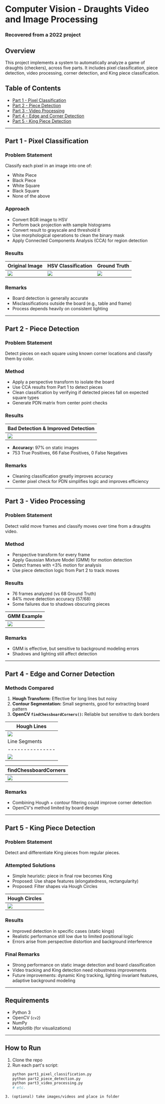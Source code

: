 # Computer Vision - Draughts Video and Image Processing  
### Recovered from a 2022 project
## Overview
This project implements a system to automatically analyze a game of draughts (checkers), across five parts. It includes pixel classification, piece detection, video processing, corner detection, and King piece classification.

## Table of Contents
- [Part 1 - Pixel Classification](#part-1---pixel-classification)
- [Part 2 - Piece Detection](#part-2---piece-detection)
- [Part 3 - Video Processing](#part-3---video-processing)
- [Part 4 - Edge and Corner Detection](#part-4---edge-and-corner-detection)
- [Part 5 - King Piece Detection](#part-5---king-piece-detection)

---

## Part 1 - Pixel Classification

### Problem Statement
Classify each pixel in an image into one of:
- White Piece
- Black Piece
- White Square
- Black Square
- None of the above

### Approach
- Convert BGR image to HSV
- Perform back projection with sample histograms
- Convert result to grayscale and threshold it
- Use morphological operations to clean the binary mask
- Apply Connected Components Analysis (CCA) for region detection

### Results

| Original Image | HSV Classification | Ground Truth |
|----------------|---------------------|--------------|
| ![](/pictures/SampleImages/DraughtsGame1Move0.png) | ![](/pictures/SampleImages/HSV-Combined-Image.png) | ![](/pictures//SampleImages/DraughtsGame1Move0GroundTruth.png) |

### Remarks
- Board detection is generally accurate
- Misclassifications outside the board (e.g., table and frame)
- Process depends heavily on consistent lighting

---

## Part 2 - Piece Detection

### Problem Statement
Detect pieces on each square using known corner locations and classify them by color.

### Method
- Apply a perspective transform to isolate the board
- Use CCA results from Part 1 to detect pieces
- Clean classification by verifying if detected pieces fall on expected square types
- Generate PDN matrix from center point checks

### Results

| Bad Detection & Improved Detection |
|-----------------------------------|
| ![](/pictures/SampleImages/Bad-v-Good-piece-detection.png) |

- **Accuracy:** 97% on static images  
- 753 True Positives, 66 False Positives, 0 False Negatives

### Remarks
- Cleaning classification greatly improves accuracy
- Center pixel check for PDN simplifies logic and improves efficiency

---

## Part 3 - Video Processing

### Problem Statement
Detect valid move frames and classify moves over time from a draughts video.

### Method
- Perspective transform for every frame
- Apply Gaussian Mixture Model (GMM) for motion detection
- Detect frames with <3% motion for analysis
- Use piece detection logic from Part 2 to track moves

### Results
- 76 frames analyzed (vs 68 Ground Truth)
- 84% move detection accuracy (57/68)
- Some failures due to shadows obscuring pieces

| GMM Example |
|-------------|
| ![](/pictures/GMMEg.png) |

### Remarks
- GMM is effective, but sensitive to background modeling errors
- Shadows and lighting still affect detection

---

## Part 4 - Edge and Corner Detection

### Methods Compared
1. **Hough Transform:** Effective for long lines but noisy
2. **Contour Segmentation:** Small segments, good for extracting board pattern
3. **OpenCV `findChessboardCorners()`:** Reliable but sensitive to dark borders


| Hough Lines |
|---------------|
| ![](/pictures/HoughLines.png) |
| Line Segments |
|---------------|
| ![](/pictures/LineSegments.png)|

| findChessboardCorners |
|------------------------|
| ![](/pictures/findChessboardCorners.png) |

### Remarks
- Combining Hough + contour filtering could improve corner detection
- OpenCV's method limited by board design

---

## Part 5 - King Piece Detection

### Problem Statement
Detect and differentiate King pieces from regular pieces.

### Attempted Solutions
- Simple heuristic: piece in final row becomes King
- Proposed: Use shape features (elongatedness, rectangularity)
- Proposed: Filter shapes via Hough Circles

| Hough Circles |
|---------------|
| ![](/pictures/HoughCircles.png) |

### Results
- Improved detection in specific cases (static kings)
- Realistic performance still low due to limited positional logic
- Errors arise from perspective distortion and background interference

### Final Remarks
- Strong performance on static image detection and board classification
- Video tracking and King detection need robustness improvements
- Future improvements: dynamic King tracking, lighting invariant features, adaptive background modeling

---

## Requirements
- Python 3
- OpenCV (`cv2`)
- NumPy
- Matplotlib (for visualizations)

---

## How to Run
1. Clone the repo
2. Run each part's script:
   ```bash
   python part1_pixel_classification.py
   python part2_piece_detection.py
   python part3_video_processing.py
   # etc.
```
3. (optional) take images/videos and place in folder
